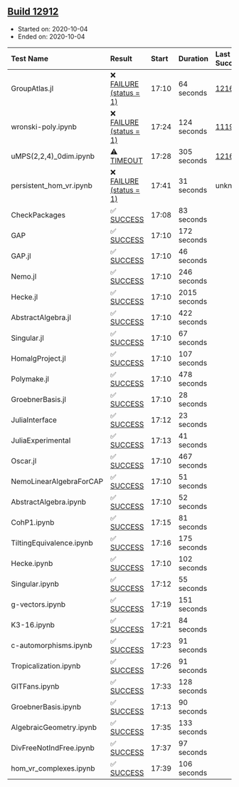 ## [Build 12912](https://oscarci.mathematik.uni-kl.de/job/oscar/12912/)

* Started on: 2020-10-04
* Ended on: 2020-10-04

| Test Name    | Result | Start | Duration | Last Success | First Failure |
|:-------------|:-------|:------|:---------|:-------------|:--------------|
| GroupAtlas.jl | ❌ [FAILURE (status = 1)](https://oscarci.mathematik.uni-kl.de/job/oscar/12912/artifact/logs/build-12912/GroupAtlas.jl.log) | 17:10 | 64 seconds | [12167](https://oscarci.mathematik.uni-kl.de/job/oscar/12167/) | [12168](https://oscarci.mathematik.uni-kl.de/job/oscar/12168/) |
| wronski-poly.ipynb | ❌ [FAILURE (status = 1)](https://oscarci.mathematik.uni-kl.de/job/oscar/12912/artifact/logs/build-12912/wronski-poly.ipynb.log) | 17:24 | 124 seconds | [11192](https://oscarci.mathematik.uni-kl.de/job/oscar/11192/) | [11193](https://oscarci.mathematik.uni-kl.de/job/oscar/11193/) |
| uMPS(2,2,4)_0dim.ipynb | ⚠ [TIMEOUT](https://oscarci.mathematik.uni-kl.de/job/oscar/12912/artifact/logs/build-12912/uMPS-2-2-4-_0dim.ipynb.log) | 17:28 | 305 seconds | [12167](https://oscarci.mathematik.uni-kl.de/job/oscar/12167/) | [12168](https://oscarci.mathematik.uni-kl.de/job/oscar/12168/) |
| persistent_hom_vr.ipynb | ❌ [FAILURE (status = 1)](https://oscarci.mathematik.uni-kl.de/job/oscar/12912/artifact/logs/build-12912/persistent_hom_vr.ipynb.log) | 17:41 | 31 seconds | unknown | unknown |
| CheckPackages | ✅ [SUCCESS](https://oscarci.mathematik.uni-kl.de/job/oscar/12912/artifact/logs/build-12912/CheckPackages.log) | 17:08 | 83 seconds |  |  |
| GAP | ✅ [SUCCESS](https://oscarci.mathematik.uni-kl.de/job/oscar/12912/artifact/logs/build-12912/GAP.log) | 17:10 | 172 seconds |  |  |
| GAP.jl | ✅ [SUCCESS](https://oscarci.mathematik.uni-kl.de/job/oscar/12912/artifact/logs/build-12912/GAP.jl.log) | 17:10 | 46 seconds |  |  |
| Nemo.jl | ✅ [SUCCESS](https://oscarci.mathematik.uni-kl.de/job/oscar/12912/artifact/logs/build-12912/Nemo.jl.log) | 17:10 | 246 seconds |  |  |
| Hecke.jl | ✅ [SUCCESS](https://oscarci.mathematik.uni-kl.de/job/oscar/12912/artifact/logs/build-12912/Hecke.jl.log) | 17:10 | 2015 seconds |  |  |
| AbstractAlgebra.jl | ✅ [SUCCESS](https://oscarci.mathematik.uni-kl.de/job/oscar/12912/artifact/logs/build-12912/AbstractAlgebra.jl.log) | 17:10 | 422 seconds |  |  |
| Singular.jl | ✅ [SUCCESS](https://oscarci.mathematik.uni-kl.de/job/oscar/12912/artifact/logs/build-12912/Singular.jl.log) | 17:10 | 67 seconds |  |  |
| HomalgProject.jl | ✅ [SUCCESS](https://oscarci.mathematik.uni-kl.de/job/oscar/12912/artifact/logs/build-12912/HomalgProject.jl.log) | 17:10 | 107 seconds |  |  |
| Polymake.jl | ✅ [SUCCESS](https://oscarci.mathematik.uni-kl.de/job/oscar/12912/artifact/logs/build-12912/Polymake.jl.log) | 17:10 | 478 seconds |  |  |
| GroebnerBasis.jl | ✅ [SUCCESS](https://oscarci.mathematik.uni-kl.de/job/oscar/12912/artifact/logs/build-12912/GroebnerBasis.jl.log) | 17:10 | 28 seconds |  |  |
| JuliaInterface | ✅ [SUCCESS](https://oscarci.mathematik.uni-kl.de/job/oscar/12912/artifact/logs/build-12912/JuliaInterface.log) | 17:12 | 23 seconds |  |  |
| JuliaExperimental | ✅ [SUCCESS](https://oscarci.mathematik.uni-kl.de/job/oscar/12912/artifact/logs/build-12912/JuliaExperimental.log) | 17:13 | 41 seconds |  |  |
| Oscar.jl | ✅ [SUCCESS](https://oscarci.mathematik.uni-kl.de/job/oscar/12912/artifact/logs/build-12912/Oscar.jl.log) | 17:10 | 467 seconds |  |  |
| NemoLinearAlgebraForCAP | ✅ [SUCCESS](https://oscarci.mathematik.uni-kl.de/job/oscar/12912/artifact/logs/build-12912/NemoLinearAlgebraForCAP.log) | 17:10 | 51 seconds |  |  |
| AbstractAlgebra.ipynb | ✅ [SUCCESS](https://oscarci.mathematik.uni-kl.de/job/oscar/12912/artifact/logs/build-12912/AbstractAlgebra.ipynb.log) | 17:10 | 52 seconds |  |  |
| CohP1.ipynb | ✅ [SUCCESS](https://oscarci.mathematik.uni-kl.de/job/oscar/12912/artifact/logs/build-12912/CohP1.ipynb.log) | 17:15 | 81 seconds |  |  |
| TiltingEquivalence.ipynb | ✅ [SUCCESS](https://oscarci.mathematik.uni-kl.de/job/oscar/12912/artifact/logs/build-12912/TiltingEquivalence.ipynb.log) | 17:16 | 175 seconds |  |  |
| Hecke.ipynb | ✅ [SUCCESS](https://oscarci.mathematik.uni-kl.de/job/oscar/12912/artifact/logs/build-12912/Hecke.ipynb.log) | 17:10 | 102 seconds |  |  |
| Singular.ipynb | ✅ [SUCCESS](https://oscarci.mathematik.uni-kl.de/job/oscar/12912/artifact/logs/build-12912/Singular.ipynb.log) | 17:12 | 55 seconds |  |  |
| g-vectors.ipynb | ✅ [SUCCESS](https://oscarci.mathematik.uni-kl.de/job/oscar/12912/artifact/logs/build-12912/g-vectors.ipynb.log) | 17:19 | 151 seconds |  |  |
| K3-16.ipynb | ✅ [SUCCESS](https://oscarci.mathematik.uni-kl.de/job/oscar/12912/artifact/logs/build-12912/K3-16.ipynb.log) | 17:21 | 84 seconds |  |  |
| c-automorphisms.ipynb | ✅ [SUCCESS](https://oscarci.mathematik.uni-kl.de/job/oscar/12912/artifact/logs/build-12912/c-automorphisms.ipynb.log) | 17:23 | 91 seconds |  |  |
| Tropicalization.ipynb | ✅ [SUCCESS](https://oscarci.mathematik.uni-kl.de/job/oscar/12912/artifact/logs/build-12912/Tropicalization.ipynb.log) | 17:26 | 91 seconds |  |  |
| GITFans.ipynb | ✅ [SUCCESS](https://oscarci.mathematik.uni-kl.de/job/oscar/12912/artifact/logs/build-12912/GITFans.ipynb.log) | 17:33 | 128 seconds |  |  |
| GroebnerBasis.ipynb | ✅ [SUCCESS](https://oscarci.mathematik.uni-kl.de/job/oscar/12912/artifact/logs/build-12912/GroebnerBasis.ipynb.log) | 17:13 | 90 seconds |  |  |
| AlgebraicGeometry.ipynb | ✅ [SUCCESS](https://oscarci.mathematik.uni-kl.de/job/oscar/12912/artifact/logs/build-12912/AlgebraicGeometry.ipynb.log) | 17:35 | 133 seconds |  |  |
| DivFreeNotIndFree.ipynb | ✅ [SUCCESS](https://oscarci.mathematik.uni-kl.de/job/oscar/12912/artifact/logs/build-12912/DivFreeNotIndFree.ipynb.log) | 17:37 | 97 seconds |  |  |
| hom_vr_complexes.ipynb | ✅ [SUCCESS](https://oscarci.mathematik.uni-kl.de/job/oscar/12912/artifact/logs/build-12912/hom_vr_complexes.ipynb.log) | 17:39 | 106 seconds |  |  |
